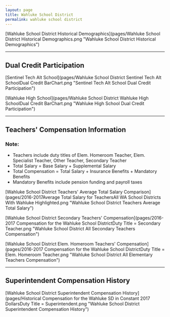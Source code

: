 ```yaml
---
layout: page
title: Wahluke School District
permalink: wahluke school district
---
```



[Wahluke School District Historical Demographics](pages/Wahluke School District Historical Demographics.png "Wahluke School District Historical Demographics")

___

## Dual Credit Participation

[Sentinel Tech Alt School](pages/Wahluke School District Sentinel Tech Alt SchoolDual Credit BarChart.png "Sentinel Tech Alt School Dual Credit Participation")

[Wahluke High School](pages/Wahluke School District Wahluke High SchoolDual Credit BarChart.png "Wahluke High School Dual Credit Participation")


___

## Teachers' Compensation Information
### Note:
- Teachers include duty titles of Elem. Homeroom Teacher, Elem. Specialist Teacher, Other Teacher, Secondary Teacher
- Total Salary = Base Salary + Supplemental Salary
- Total Compensation = Total Salary + Insurance Benefits + Mandatory Benefits
- Mandatory Benefits include pension funding and payroll taxes

[Wahluke School District Teachers' Average Total Salary Comparison](pages/2016-2017Average Total Salary for TeachersAll WA School Districts With Wahluke Highlighted.png "Wahluke School District Teachers Average Total Salary")

[Wahluke School District Secondary Teachers' Compensation](pages/2016-2017 Compensation for the Wahluke School DistrictDuty Title = Secondary Teacher.png "Wahluke School District All Secondary Teachers Compensation")

[Wahluke School District Elem. Homeroom Teachers' Compensation](pages/2016-2017 Compensation for the Wahluke School DistrictDuty Title = Elem. Homeroom Teacher.png "Wahluke School District All Elementary Teachers Compensation")


___

## Superintendent Compensation History

[Wahluke School District Superintendent Compensation History](pages/Historical Compensation for the Wahluke SD in Constant 2017 DollarsDuty Title = Superintendent.png "Wahluke School District Superintendent Compensation History")

